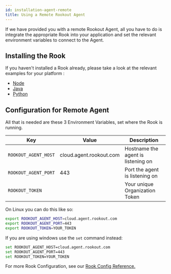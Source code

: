 ```yaml
---
id: installation-agent-remote
title: Using a Remote Rookout Agent
---
```



If we have provided you with a remote Rookout Agent, all you have to do is integrate the appropriate Rook into your
application and set the relevant environment variables to connect to the Agent.

## Installing the Rook

If you haven't installed a Rook already, please take a look at the relevant examples for your platform :

- [Node](installation-node.md)
- [Java](installation-java.md)
- [Python](installation-python.md)

## Configuration for Remote Agent

All that is needed are these 3 Environment Variables, set where the Rook is running.


| Key   |      Value      | Description |
|----------|-------------|--------------|
| `ROOKOUT_AGENT_HOST` |  cloud.agent.rookout.com | Hostname the agent is listening on |
| `ROOKOUT_AGENT_PORT` |    443   | Port the agent is listening on |
| `ROOKOUT_TOKEN` | <Your-Org-Token> | Your unique Organization Token |

On Linux you can do this like so:
```bash
export ROOKOUT_AGENT_HOST=cloud.agent.rookout.com
export ROOKOUT_AGENT_PORT=443
export ROOKOUT_TOKEN=YOUR_TOKEN
```

If you are using windows use the `set` command instead:
```bash
set ROOKOUT_AGENT_HOST=cloud.agent.rookout.com
set ROOKOUT_AGENT_PORT=443
set ROOKOUT_TOKEN=YOUR_TOKEN
```


For more Rook Configuration, see our [Rook Config Reference.](rooks-config.md)
